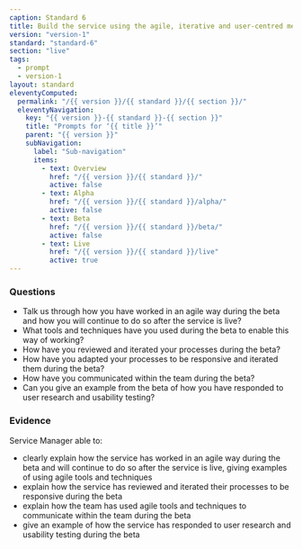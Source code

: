 ```yaml
---
caption: Standard 6
title: Build the service using the agile, iterative and user-centred methods set out in the manual.
version: "version-1"
standard: "standard-6"
section: "live"
tags:
  - prompt
  - version-1
layout: standard
eleventyComputed:
  permalink: "/{{ version }}/{{ standard }}/{{ section }}/"
  eleventyNavigation:
    key: "{{ version }}-{{ standard }}-{{ section }}"
    title: "Prompts for ‘{{ title }}’"
    parent: "{{ version }}"
    subNavigation:
      label: "Sub-navigation"
      items:
        - text: Overview
          href: "/{{ version }}/{{ standard }}/"
          active: false
        - text: Alpha
          href: "/{{ version }}/{{ standard }}/alpha/"
          active: false
        - text: Beta
          href: "/{{ version }}/{{ standard }}/beta/"
          active: false
        - text: Live
          href: "/{{ version }}/{{ standard }}/live"
          active: true
---
```


### Questions

- Talk us through how you have worked in an agile way during the beta and how you will continue to do so after the service is live?
- What tools and techniques have you used during the beta to enable this way of working?
- How have you reviewed and iterated your processes during the beta?
- How have you adapted your processes to be responsive and iterated them during the beta?
- How have you communicated within the team during the beta?
- Can you give an example from the beta of how you have responded to user research and usability testing?

### Evidence

Service Manager able to:

- clearly explain how the service has worked in an agile way during the beta and will continue to do so after the service is live, giving examples of using agile tools and techniques
- explain how the service has reviewed and iterated their processes to be responsive during the beta
- explain how the team has used agile tools and techniques to communicate within the team during the beta
- give an example of how the service has responded to user research and usability testing during the beta
